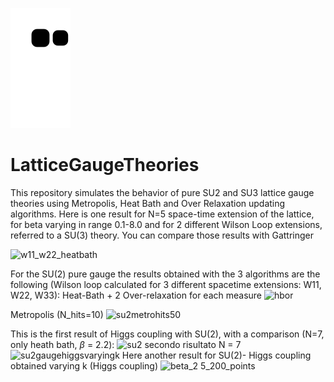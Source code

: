 ![Snake animation](https://github.com/GennaroCalandriello/LatticeGaugeTheories/blob/output/github-contribution-grid-snake.svg)

# LatticeGaugeTheories
This repository simulates the behavior of pure SU2 and SU3 lattice gauge theories using Metropolis, Heat Bath and Over Relaxation updating algorithms. Here is one result for N=5 space-time extension of the lattice, for beta varying in range 0.1-8.0 and for 2 different Wilson Loop extensions, referred to a SU(3) theory. You can compare those results with Gattringer

![w11_w22_heatbath](https://user-images.githubusercontent.com/91687268/213214805-c0a8a807-9be4-4e49-a11b-c40491c31a96.png)

For the SU(2) pure gauge the results obtained with the 3 algorithms are the following (Wilson loop calculated for 3 different spacetime extensions: W11, W22, W33):
Heat-Bath + 2 Over-relaxation for each measure
![hbor](https://user-images.githubusercontent.com/91687268/213728339-8e573378-b6e0-405c-99df-e91788706fe0.png)

Metropolis (N_hits=10)
![su2metrohits50](https://user-images.githubusercontent.com/91687268/213728370-2a07dc4c-5bf7-4084-b966-e8d313e43138.png)

This is the first result of Higgs coupling with SU(2), with a comparison (N=7, only heath bath, $\beta$ = 2.2):
![su2 secondo risultato N = 7](https://user-images.githubusercontent.com/91687268/213894384-0305dd98-3623-45bc-b08b-945a5b9118c3.png)
![su2gaugehiggsvaryingk](https://user-images.githubusercontent.com/91687268/213894392-91c8e736-8851-497c-a0a0-bf11cd8bfca2.png)
Here another result for SU(2)- Higgs coupling obtained varying k (Higgs coupling)
![beta_2 5_200_points](https://user-images.githubusercontent.com/91687268/215287564-1f745b9a-df9b-4101-9f41-907532518a37.png)
